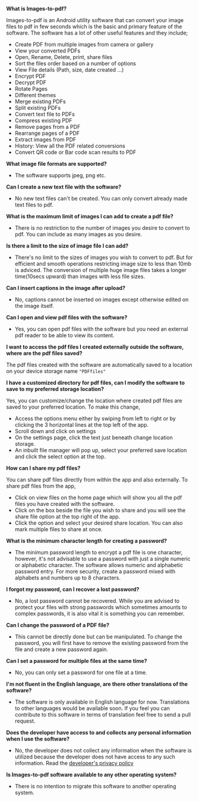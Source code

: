 **What is Images-to-pdf?**

Images-to-pdf is an Android utility software that can convert your image files to pdf in few seconds which is the basic and primary feature of the software. The software has a lot of other useful features and they include;
- Create PDF from multiple images from camera or gallery
- View your converted PDFs
- Open, Rename, Delete, print, share files
- Sort the files order based on a number of options
- View File details (Path, size, date created ...)
- Encrypt PDF
- Decrypt PDF
- Rotate Pages
- Different themes
- Merge existing PDFs
- Split existing PDFs
- Convert text file to PDFs
- Compress existing PDF
- Remove pages from a PDF
- Rearrange pages of a PDF
- Extract images from PDF
- History: View all the PDF related conversions
- Convert QR code or Bar code scan results to PDF

**What image file formats are supported?**

- The software supports jpeg, png etc. 

**Can I create a new text file with the software?**

- No new text files can't be created. You can only convert already made text files to pdf.

**What is the maximum limit of images I can add to create a pdf file?**

- There is no restriction to the number of images you desire to convert to pdf. You can include as many images as you desire. 

**Is there a limit to the size of image file I can add?**

- There's no limit to the sizes of images you wish to convert to pdf. But for efficient and smooth operations restricting image size to less than 10mb is adviced. The conversion of multiple huge image files takes a longer time(10secs upward) than images with less file sizes. 

**Can I insert captions in the image after upload?**

- No, captions cannot be inserted on images except otherwise edited on the image itself.

**Can I open and view pdf files with the software?**

- Yes, you can open pdf files with the software but you need an external pdf reader to be able to view its content.

**I want to access the pdf files I created externally outside the software, where are the pdf files saved?**

The pdf files created with the software are automatically saved to a location on your device storage name ```"PDFfiles"```

**I have a customized directory for pdf files, can I modify the software to save to my preferred storage location?**

Yes, you can customize/change the location where created pdf files are saved to your preferred location. To make this change, 
- Access the options menu either by swiping from left to right or by clicking the 3 horizontal lines at the top left of the app.
- Scroll down and click on settings
- On the settings page, click the text just beneath change location storage.
- An inbuilt file manager will pop up, select your preferred save location and click the select option at the top.

**How can I share my pdf files?**

You can share pdf files directly from within the app and also externally. To share pdf files from the app, 
- Click on view files on the home page which will show you all the pdf files you have created with the software.
- Click on the box beside the file you wish to share and you will see the share file option at the top right of the app.
- Click the option and select your desired share location.
You can also mark multiple files to share at once.

**What is the minimum character length for creating a password?**

- The minimum password length to encrypt a pdf file is one character, however, it's not advisable to use a password with just a single numeric or alphabetic character. The software allows numeric and alphabetic password entry. For more security, create a password mixed with alphabets and numbers up to 8 characters.

**I forgot my password, can I recover a lost password?**

- No, a lost password cannot be recovered. While you are advised to protect your files with strong passwords which sometimes amounts to complex passwords, it is also vital it is something you can remember.

**Can I change the password of a PDF file?**

- This cannot be directly done but can be manipulated. To change the password, you will first have to remove the existing password from the file and create a new password again.

**Can I set a password for multiple files at the same time?**

- No, you can only set a password for one file at a time.

**I'm not fluent in the English language, are there other translations of the software?**

- The software is only available in English language for now. Translations to other languages would be available soon. If you feel you can contribute to this software in terms of translation feel free to send a pull request.

**Does the developer have access to and collects any personal information when I use the software?**

- No, the developer does not collect any information when the software is utilized because the developer does not have access to any such information. Read the [developer's privacy policy](https://sites.google.com/view/privacy-policy-image-to-pdf/home)

**Is Images-to-pdf software available to any other operating system?**

- There is no intention to migrate this software to another operating system.

